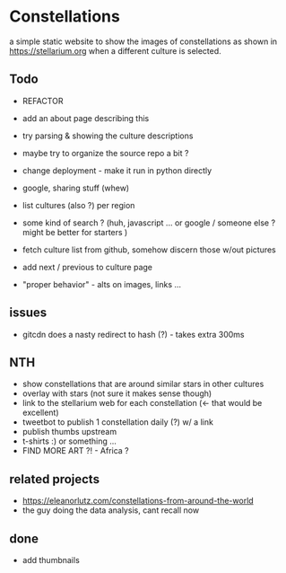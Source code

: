 # Constellations

a simple static website to show the images of constellations as shown in https://stellarium.org when a different culture is selected.

## Todo

- REFACTOR
- add an about page describing this
- try parsing & showing the culture descriptions
- maybe try to organize the source repo a bit ?
- change deployment - make it run in python directly
- google, sharing stuff (whew)

- list cultures (also ?) per region
- some kind of search ? (huh, javascript ... or google / someone else ? might be better for starters )
- fetch culture list from github, somehow discern those w/out pictures
- add next / previous to culture page
- "proper behavior" - alts on images, links ...

## issues
- gitcdn does a nasty redirect to hash (?) - takes extra 300ms

## NTH

- show constellations that are around similar stars in other cultures
- overlay with stars (not sure it makes sense though)
- link to the stellarium web for each constellation (<- that would be excellent)
- tweetbot to publish 1 constellation daily (?) w/ a link
- publish thumbs upstream
- t-shirts :) or something ...
- FIND MORE ART ?! - Africa ?

## related projects
- https://eleanorlutz.com/constellations-from-around-the-world
- the guy doing the data analysis, cant recall now

## done
- add thumbnails